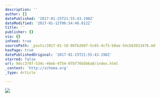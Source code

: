 ```yaml
---
description: ''
author: []
datePublished: '2017-01-25T21:55:43.198Z'
dateModified: '2017-01-12T06:54:46.812Z'
title: ''
publisher: {}
via: {}
inFeed: true
sourcePath: _posts/2017-01-10-86fb260f-5c65-4cf5-b8ae-54cb63913476.md
hasPage: true
datePublishedOriginal: '2017-01-25T21:55:43.198Z'
starred: false
url: 9dcc378f-534c-46eb-9754-07bf76b5b6a8/index.html
_context: 'http://schema.org'
_type: Article

---
```

![](https://the-grid-user-content.s3-us-west-2.amazonaws.com/bdd317c7-1818-42e2-bc6a-3b9645b3c981.jpg)